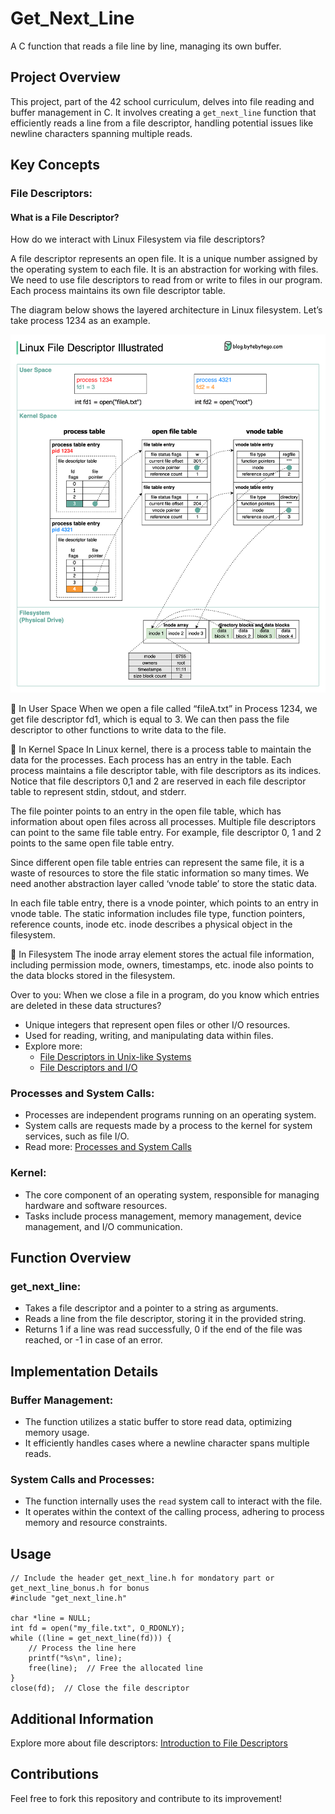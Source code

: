 # Get_Next_Line

A C function that reads a file line by line, managing its own buffer.

## Project Overview

This project, part of the 42 school curriculum, delves into file reading and buffer management in C. It involves creating a `get_next_line` function that efficiently reads a line from a file descriptor, handling potential issues like newline characters spanning multiple reads.

## Key Concepts

### File Descriptors:

#### What is a File Descriptor?
How do we interact with Linux Filesystem via file descriptors?

A file descriptor represents an open file. It is a unique number assigned by the operating system to each file. It is an abstraction for working with files. We need to use file descriptors to read from or write to files in our program. Each process maintains its own file descriptor table. 

The diagram below shows the layered architecture in Linux filesystem. Let’s take process 1234 as an example.

![Alt text](87f55e76-5850-4d8c-a11e-4191fc30833c_2883x3273.png)

🔹 In User Space
When we open a file called “fileA.txt” in Process 1234, we get file descriptor fd1, which is equal to 3. We can then pass the file descriptor to other functions to write data to the file.

🔹 In Kernel Space
In Linux kernel, there is a process table to maintain the data for the processes. Each process has an entry in the table. Each process maintains a file descriptor table, with file descriptors as its indices. Notice that file descriptors 0,1 and 2 are reserved in each file descriptor table to represent stdin, stdout, and stderr.

The file pointer points to an entry in the open file table, which has information about open files across all processes. Multiple file descriptors can point to the same file table entry. For example, file descriptor 0, 1 and 2 points to the same open file table entry. 

Since different open file table entries can represent the same file, it is a waste of resources to store the file static information so many times. We need another abstraction layer called ‘vnode table’ to store the static data.

In each file table entry, there is a vnode pointer, which points to an entry in vnode table. The static information includes file type, function pointers, reference counts, inode etc. inode describes a physical object in the filesystem.

🔹 In Filesystem
The inode array element stores the actual file information, including permission mode, owners, timestamps, etc. inode also points to the data blocks stored in the filesystem.

Over to you: When we close a file in a program, do you know which entries are deleted in these data structures?



- Unique integers that represent open files or other I/O resources.
- Used for reading, writing, and manipulating data within files.
- Explore more:
  - [File Descriptors in Unix-like Systems](https://man7.org/training/download/lusp_fileio_slides-mkerrisk-man7.org.pdf)
  - [File Descriptors and I/O](https://www.usna.edu/Users/cs/wcbrown/courses/IC221/classes/L09/Class.html)

### Processes and System Calls:

- Processes are independent programs running on an operating system.
- System calls are requests made by a process to the kernel for system services, such as file I/O.
- Read more: [Processes and System Calls](https://www.mat.unical.it/spataro/teaching/algoritmi/Linux-processes.pdf)

### Kernel:

- The core component of an operating system, responsible for managing hardware and software resources.
- Tasks include process management, memory management, device management, and I/O communication.

## Function Overview

### get_next_line:

- Takes a file descriptor and a pointer to a string as arguments.
- Reads a line from the file descriptor, storing it in the provided string.
- Returns 1 if a line was read successfully, 0 if the end of the file was reached, or -1 in case of an error.

## Implementation Details

### Buffer Management:

- The function utilizes a static buffer to store read data, optimizing memory usage.
- It efficiently handles cases where a newline character spans multiple reads.

### System Calls and Processes:

- The function internally uses the `read` system call to interact with the file.
- It operates within the context of the calling process, adhering to process memory and resource constraints.

## Usage

```
// Include the header get_next_line.h for mondatory part or get_next_line_bonus.h for bonus
#include "get_next_line.h"

char *line = NULL;
int fd = open("my_file.txt", O_RDONLY);
while ((line = get_next_line(fd))) {
    // Process the line here
    printf("%s\n", line);
    free(line);  // Free the allocated line
}
close(fd);  // Close the file descriptor

```

## Additional Information

Explore more about file descriptors: [Introduction to File Descriptors](https://bottomupcs.com/ch01s03.html)

## Contributions

Feel free to fork this repository and contribute to its improvement!
